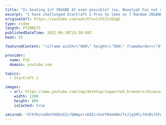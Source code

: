 ```yaml
---
title: "Is beating 1v7 INSANE AI even possible? (no, Beastyqt has not done it) #1 - StarCraft 2"
excerpt: "I have challenged StarCraft 2 Pros to take on 7 Random INSANE Cheater AIs at once! Serral has said it is impossible unless maybe they're all Zergs. The first person brave enough to try it is Spirit (Soul), a Terran player. He takes on 7 Random insane AIs all on Any Build. Then he tried 7 Zergs. Then"
originalUrl: https://youtube.com/watch?v=CcFX72zESgU
type: video
length: PT20M27S
publishedDateTime: 2022-06-10T23:30:09Z
heat: 55

featuredContent: "<iframe width=\"800\" height=\"500\" frameborder=\"0\" src=\"https://www.youtube.com/embed/CcFX72zESgU\" allow=\"accelerometer; autoplay; encrypted-media; gyroscope; picture-in-picture\" allowfullscreen></iframe>"

provider:
  name: PiG
  domain: youtube.com

topics:
  - StarCraft 2

images:
  - url: https://www.youtube.com/img/desktop/supported_browsers/dinosaur.png
    width: 1200
    height: 800
    isCached: true

secured: "Xl97KznsDknYOQSoSIc7QWApxrcEAZc+SoVYR4eHAbJ7xJjq2MlL7dvBtJSFATmabXXUt/5EuvU8RzjsrF4HAw3SAlBcO/FVhVxzg+0CNSsC8t032ZPabQfXnHtcYxWDzQ+dlGz462RI25Mj+w2ki7MLpEZfvk7A8mXATcOxY4CEFyK0WExDfxJZY8MQrml2KU0VXhgxyzOVFlNpTY5wWDdVXrPI2p/BCtm/dI/IxMDKmIBpJ506feRnlVDryVX6SLjh52zjVrDCcJnqJOV9i3hTYAHtxHtUAelCGEU6HcQhqNZxTs48Oc+TWLUxWLLl+qK2q2t0/RkN4XCy1TpfcFklYkjk/IM42+nSH9hGF55EQJ4qE/zbV/X/AHuFLcNNVZ1eX6K/8SUzjC76thDUJeU1Y84FBbo+VFVjFxdcEOg=;D4TAqSN/vLSIrWu87r0g0Q=="
---
```


